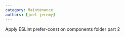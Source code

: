 ```yaml
---
category: Maintenance
authors: [joel-jeremy]
---
```


Apply ESLint prefer-const on components folder part 2
